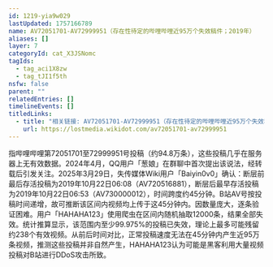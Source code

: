 ```yaml
---
id: 1219-yia9w029
lastUpdated: 1757166789
name: AV72051701-AV72999951（存在性待定的哔哩哔哩近95万个失效稿件；2019年）
aliases: []
layer: 7
categoryId: cat_X3JSNomc
tagIds:
  - tag_aci1X8zw
  - tag_tJI1f5th
nsfw: false
parent: ""
relatedEntries: []
timelineEvents: []
titledLinks:
  - title: "相关链接: AV72051701-AV72999951（存在性待定的哔哩哔哩近95万个失效稿件；2019年）"
    url: https://lostmedia.wikidot.com/av72051701-av72999951
---
```


指哔哩哔哩第72051701至72999951号投稿（约94.8万条），这些投稿几乎在服务器上无有效数据。2024年4月，QQ用户「葱娘」在群聊中首次提出该说法，经转载后引发关注。2025年3月29日，失传媒体Wiki用户「Baiyin0v0」确认：断层前最后存活投稿为2019年10月22日06:08（AV720516881），断层后最早存活投稿为2019年10月22日06:53（AV730000012），时间跨度约45分钟。B站AV号按投稿时间递增，故可推断该区间内视频均上传于这45分钟内。因数量庞大，逐条验证困难。用户「HAHAHA123」使用爬虫在区间内随机抽取12000条，结果全部失效。统计推算显示，该范围内至少99.975%的投稿已失效，理论上最多可能残留约238个有效视频。从前后时间对比，正常投稿速度无法在45分钟内产生近95万条视频，推测这些投稿并非自然产生，HAHAHA123认为可能是黑客利用大量视频投稿对B站进行DDoS攻击所致。